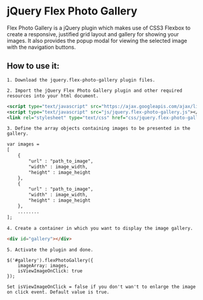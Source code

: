 # jQuery Flex Photo Gallery
Flex Photo Gallery is a jQuery plugin which makes use of CSS3 Flexbox to create a responsive, justified grid layout and gallery for showing your images. It also provides the popup modal for viewing the selected image with the navigation buttons.

## How to use it:
```1. Download the jquery.flex-photo-gallery plugin files.```

```2. Import the jQuery Flex Photo Gallery plugin and other required resources into your html document.```
```xml
<script type="text/javascript" src="https://ajax.googleapis.com/ajax/libs/jquery/2.1.3/jquery.min.js"></script>
<script type="text/javascript" src="js/jquery.flex-photo-gallery.js"></script>
<link rel="stylesheet" type="text/css" href="css/jquery.flex-photo-gallery.css"/>
```
    
```3. Define the array objects containing images to be presented in the gallery.```
```xml
var images =
[
	{
		"url" : "path_to_image",
		"width" : image_width,
		"height" : image_height
	},
	{
		"url" : "path_to_image",
		"width" : image_width,
		"height" : image_height
	},
	........
];
```
    
```4. Create a container in which you want to display the image gallery.```
```html
<div id="gallery"></div>
```
  
```5. Activate the plugin and done.```
```jquery
$('#gallery').flexPhotoGallery({
	imageArray: images,
	isViewImageOnClick: true
});
```

```Set isViewImageOnClick = false if you don't wan't to enlarge the image on click event. Default value is true.```
